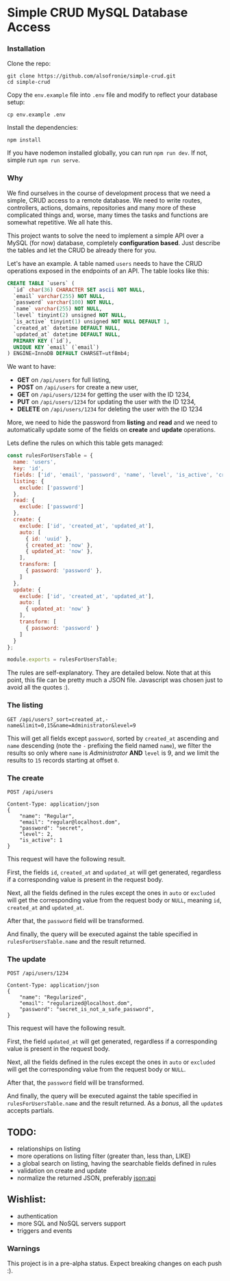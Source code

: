 # Simple CRUD MySQL Database Access

### Installation

Clone the repo:

```
git clone https://github.com/alsofronie/simple-crud.git
cd simple-crud
```

Copy the `env.example` file into `.env` file and modify to reflect your database setup:

```
cp env.example .env
```

Install the dependencies:

```
npm install
```

If you have nodemon installed globally, you can run `npm run dev`. If not, simple run `npm run serve`.

### Why

We find ourselves in the course of development process that we need a simple, CRUD access to a remote database. We need to write routes, controllers, actions, domains, repositories and many more of these complicated things and, worse, many times the tasks and functions are somewhat repetitive. We all hate this.

This project wants to solve the need to implement a simple API over a MySQL (for now) database, completely **configuration based**. Just describe the tables and let the CRUD be already there for you.

Let's have an example. A table named `users` needs to have the CRUD operations exposed in the endpoints of an API. The table looks like this:

```sql
CREATE TABLE `users` (
  `id` char(36) CHARACTER SET ascii NOT NULL,
  `email` varchar(255) NOT NULL,
  `password` varchar(100) NOT NULL,
  `name` varchar(255) NOT NULL,
  `level` tinyint(2) unsigned NOT NULL,
  `is_active` tinyint(1) unsigned NOT NULL DEFAULT 1,
  `created_at` datetime DEFAULT NULL,
  `updated_at` datetime DEFAULT NULL,
  PRIMARY KEY (`id`),
  UNIQUE KEY `email` (`email`)
) ENGINE=InnoDB DEFAULT CHARSET=utf8mb4;
```

We want to have:

 * **GET** on `/api/users` for full listing,
 * **POST** on `/api/users` for create a new user,
 * **GET** on `/api/users/1234` for getting the user with the ID 1234,
 * **PUT** on `/api/users/1234` for updating the user with the ID 1234,
 * **DELETE** on `/api/users/1234` for deleting the user with the ID 1234

More, we need to hide the password from **listing** and **read** and we need to automatically update some of the fields on **create** and **update** operations.

Lets define the rules on which this table gets managed:

```js
const rulesForUsersTable = {
  name: 'users',
  key: 'id',
  fields: ['id', 'email', 'password', 'name', 'level', 'is_active', 'created_at', 'updated_at'],
  listing: {
    exclude: ['password']
  },
  read: {
    exclude: ['password']
  },
  create: {
    exclude: ['id', 'created_at', 'updated_at'],
    auto: [
      { id: 'uuid' },
      { created_at: 'now' },
      { updated_at: 'now' },
    ],
    transform: [
      { password: 'password' },
    ]
  },
  update: {
    exclude: ['id', 'created_at', 'updated_at'],
    auto: [
      { updated_at: 'now' }
    ],
    transform: [
      { password: 'password' }
    ]
  }
};

module.exports = rulesForUsersTable;
```

The rules are self-explanatory. They are detailed below. Note that at this point, this file can be pretty much a JSON file. Javascript was chosen just to avoid all the quotes :).

### The listing

```
GET /api/users?_sort=created_at,-name&limit=0,15&name=Administrator&level=9
```

This will get all fields except `password`, sorted by `created_at` ascending and `name` descending (note the `-` prefixing the field named `name`), we filter the results so only where `name` is *Administrator* **AND** `level` is 9, and we limit the results to `15` records starting at offset `0`.

### The create

```
POST /api/users

Content-Type: application/json
{
	"name": "Regular",
	"email": "regular@localhost.dom",
	"password": "secret",
	"level": 2,
	"is_active": 1
}
```

This request will have the following result.

First, the fields `id`, `created_at` and `updated_at` will get generated, regardless if a corresponding value is present in the request body.

Next, all the fields defined in the rules except the ones in `auto` or `excluded` will get the corresponding value from the request body or `NULL`, meaning `id`, `created_at` and `updated_at`.

After that, the `password` field will be transformed.

And finally, the query will be executed against the table specified in `rulesForUsersTable.name` and the result returned.

### The update

```
POST /api/users/1234

Content-Type: application/json
{
	"name": "Regularized",
	"email": "regularized@localhost.dom",
	"password": "secret_is_not_a_safe_password",
}
```

This request will have the following result.

First, the field `updated_at` will get generated, regardless if a corresponding value is present in the request body.

Next, all the fields defined in the rules except the ones in `auto` or `excluded` will get the corresponding value from the request body or `NULL`.

After that, the `password` field will be transformed.

And finally, the query will be executed against the table specified in `rulesForUsersTable.name` and the result returned. As a *bonus*, all the `update`s accepts partials. 


## TODO:

  * relationships on listing
  * more operations on listing filter (greater than, less than, LIKE)
  * a global search on listing, having the searchable fields defined in rules
  * validation on create and update
  * normalize the returned JSON, preferably [json:api](https://jsonapi.org/)

## Wishlist:

  * authentication
  * more SQL and NoSQL servers support
  * triggers and events

### Warnings

This project is in a pre-alpha status. Expect breaking changes on each push :).